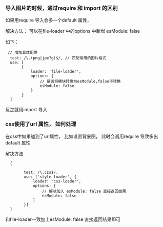 ### 导入图片的时候，通过require 和 import 的区别

如果用require 导入会多一个default 属性，

解决方法： 可以在file-loader 中的options 中新增 esModule: false

如下：
```
 // 增加具体配置
  test: /\.(png|jpe?g)$/, // 匹配常用的图片格式
  use: [
       {
           loader: 'file-loader',
           options: {
               // 是否将模块转换为esModule,false不转换
               esModule: false
           }
       }
  ]
```

反之就用import 导入

### css使用了url 属性， 如何处理

在css中如果碰到了url属性， 比如设置背景图， 此时会调用require 导致多出default 属性

解决方法

```
  {

        test: /\.css$/,
        use: ['style-loader', {
            loader: "css-loader",
            options: {
                // 解决加入 esModule: false 直接返回结果
                esModule: false
            }
        }]
  }
```

和file-loader一致加上esModule: false 直接返回结果即可